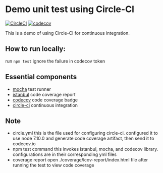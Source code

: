 # Demo unit test using Circle-CI

[![CircleCI](https://circleci.com/gh/heinrich10/demo-unit-test-circle-ci.svg?style=svg)](https://circleci.com/gh/heinrich10/demo-unit-test-circle-ci)  [![codecov](https://codecov.io/gh/heinrich10/demo-unit-test-circle-ci/branch/master/graph/badge.svg)](https://codecov.io/gh/heinrich10/demo-unit-test-circle-ci)

This is a demo of using Circle-CI for continuous integration.

## How to run locally:
run ```npm test```
ignore the failure in codecov token

## Essential components
- [mocha](https://mochajs.org/)
test runner
- [istanbul](https://github.com/gotwarlost/istanbul)
code coverage report
- [codecov](https://codecov.io)
code coverage badge
- [circle-ci](https://circleci.com/)
continuous integration

## Note
- circle.yml
this is the file used for configuring circle-ci. configured it to use node 7.10.0 and generate code coverage artifact, then send it to codecov.io
- npm test command
this invokes istanbul, mocha, and codecov library. configurations are in their corresponding yml files
- coverage report
open ./coverage/lcov-report/index.html file after running the test to view code coverage
